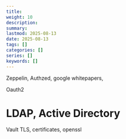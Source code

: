 ```yaml
---
title: 
weight: 10
description: 
summary: 
lastmod: 2025-08-13
date: 2025-08-13
tags: []
categories: []
series: []
keywords: []
---
```


Zeppelin, Authzed, google whitepapers,

Oauth2

# LDAP, Active Directory

Vault
TLS, certificates, openssl